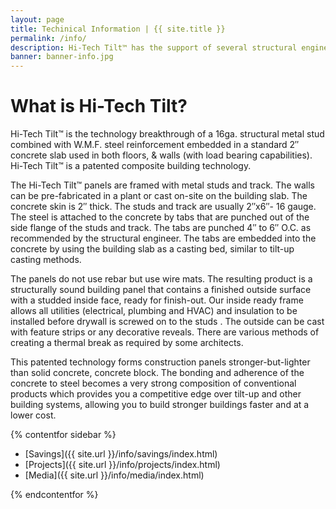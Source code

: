 ```yaml
---
layout: page
title: Techinical Information | {{ site.title }}
permalink: /info/
description: Hi-Tech Tilt™ has the support of several structural engineers who establish the stability and structural integrity of our product. This factor allows for quick approval by building officials throughout.
banner: banner-info.jpg
---
```



# What is Hi-Tech Tilt?

Hi-Tech Tilt™ is the technology breakthrough of a 16ga. structural metal stud combined with W.M.F. steel reinforcement embedded in a standard 2″ concrete slab used in both floors, & walls (with load bearing capabilities). Hi-Tech Tilt™ is a patented composite building technology.

The Hi-Tech Tilt™ panels are framed with metal studs and track. The walls can be pre-fabricated in a plant or cast on-site on the building slab. The concrete skin is 2″ thick. The studs and track are usually 2″x6″- 16 gauge. The steel is attached to the concrete by tabs that are punched out of the side flange of the studs and track. The tabs are punched 4″ to 6″ O.C. as recommended by the structural engineer. The tabs are embedded into the concrete by using the building slab as a casting bed, similar to tilt-up casting methods. 

The panels do not use rebar but use wire mats. The resulting product is a structurally sound building panel that contains a finished outside surface with a studded inside face, ready for finish-out. Our inside ready frame allows all utilities (electrical, plumbing and HVAC) and insulation to be installed before drywall is screwed on to the studs . The outside can be cast with feature strips or any decorative reveals. There are various methods of creating a thermal break as required by some architects.

This patented technology forms construction panels stronger-but-lighter than solid concrete, concrete block. The bonding and adherence of the concrete to steel becomes a very strong composition of conventional products which provides you a competitive edge over tilt-up and other building systems, allowing you to build stronger buildings faster and at a lower cost.

{% contentfor sidebar %}

* [Savings]({{ site.url }}/info/savings/index.html)
* [Projects]({{ site.url }}/info/projects/index.html)
* [Media]({{ site.url }}/info/media/index.html)

{% endcontentfor %}